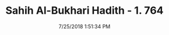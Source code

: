 ---
title        : "Sahih Al-Bukhari Hadith - 1. 764"
date         : 7/25/2018 1:51:34 PM
draft        : false
type         : "hadith"
layout       : "hadith"
BookCode     : "SHB"
VolumeNumber : "1"
HadithNumber : "764"
categories  :  ["Prayer Characteristics-Reciting'Qunut'"]
tags  :  ["Rifaa bin Rafi Az Zuraqi"]
---